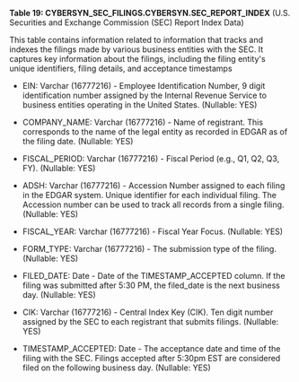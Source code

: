 **Table 19: CYBERSYN_SEC_FILINGS.CYBERSYN.SEC_REPORT_INDEX** (U.S. Securities and Exchange Commission (SEC) Report Index Data)

This table contains information related to information that tracks and indexes the filings made by various business entities with the SEC. It captures key information about the filings, including the filing entity's unique identifiers, filing details, and acceptance timestamps

- EIN: Varchar (16777216) - Employee Identification Number, 9 digit identification number assigned by the Internal Revenue Service to business entities operating in the United States. (Nullable: YES)

- COMPANY_NAME: Varchar (16777216) - Name of registrant. This corresponds to the name of the legal entity as recorded in EDGAR as of the filing date. (Nullable: YES)

- FISCAL_PERIOD: Varchar (16777216) - Fiscal Period (e.g., Q1, Q2, Q3, FY). (Nullable: YES)

- ADSH: Varchar (16777216) - Accession Number assigned to each filing in the EDGAR system. Unique identifier for each individual filing. The Accession number can be used to track all records from a single filing. (Nullable: YES)

- FISCAL_YEAR: Varchar (16777216) - Fiscal Year Focus. (Nullable: YES)

- FORM_TYPE: Varchar (16777216) - The submission type of the filing. (Nullable: YES)

- FILED_DATE: Date - Date of the TIMESTAMP_ACCEPTED column. If the filing was submitted after 5:30 PM, the filed_date is the next business day. (Nullable: YES)

- CIK: Varchar (16777216) - Central Index Key (CIK). Ten digit number assigned by the SEC to each registrant that submits filings. (Nullable: YES)

- TIMESTAMP_ACCEPTED: Date - The acceptance date and time of the filing with the SEC. Filings accepted after 5:30pm EST are considered filed on the following business day. (Nullable: YES)

